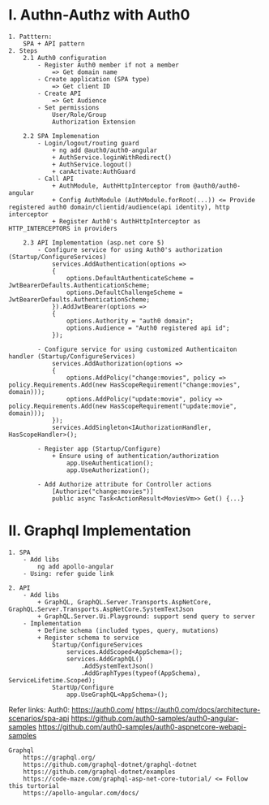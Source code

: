 # I. Authn-Authz with Auth0
	1. Patttern:
		SPA + API pattern
	2. Steps
		2.1 Auth0 configuration
			- Register Auth0 member if not a member
				=> Get domain name
			- Create application (SPA type)
				=> Get client ID
			- Create API
				=> Get Audience
			- Set permissions
				User/Role/Group
				Authorization Extension
	
		2.2 SPA Implemenation
			- Login/logout/routing guard
				+ ng add @auth0/auth0-angular
				+ AuthService.loginWithRedirect()
				+ AuthService.logout()
				+ canActivate:AuthGuard
			- Call API
				+ AuthModule, AuthHttpInterceptor from @auth0/auth0-angular
				+ Config AuthModule (AuthModule.forRoot(...)) <= Provide registered auth0 domain/clientid/audience(api identity), http interceptor
				+ Register Auth0's AuthHttpInterceptor as HTTP_INTERCEPTORS in providers
				
		2.3 API Implementation (asp.net core 5)
			- Configure service for using Auth0's authorization (Startup/ConfigureServices)
				services.AddAuthentication(options =>
				{
					options.DefaultAuthenticateScheme = JwtBearerDefaults.AuthenticationScheme;
					options.DefaultChallengeScheme = JwtBearerDefaults.AuthenticationScheme;
				}).AddJwtBearer(options =>
				{
					options.Authority = "auth0 domain";
					options.Audience = "Auth0 registered api id";
				});
			
			- Configure service for using customized Authenticaiton handler (Startup/ConfigureServices)
				services.AddAuthorization(options =>
				{
					options.AddPolicy("change:movies", policy => policy.Requirements.Add(new HasScopeRequirement("change:movies", domain)));
					options.AddPolicy("update:movie", policy => policy.Requirements.Add(new HasScopeRequirement("update:movie", domain)));
				});
				services.AddSingleton<IAuthorizationHandler, HasScopeHandler>();
			
			- Register app (Startup/Configure)
				+ Ensure using of authentication/authorization 
					app.UseAuthentication();
					app.UseAuthorization();
			
			- Add Authorize attribute for Controller actions
				[Authorize("change:movies")]
				public async Task<ActionResult<MoviesVm>> Get() {...}
				
# II. Graphql Implementation
	1. SPA
		- Add libs
			ng add apollo-angular
		- Using: refer guide link
	
	2. API
		- Add libs
			+ GraphQL, GraphQL.Server.Transports.AspNetCore, GraphQL.Server.Transports.AspNetCore.SystemTextJson
			+ GraphQL.Server.Ui.Playground: support send query to server
		- Implementation
			+ Define schema (included types, query, mutations)
			+ Register schema to service
				Startup/ConfigureServices
					services.AddScoped<AppSchema>();
					services.AddGraphQL()
						.AddSystemTextJson()
						.AddGraphTypes(typeof(AppSchema), ServiceLifetime.Scoped);
				StartUp/Configure
					app.UseGraphQL<AppSchema>();


Refer links:
	Auth0:
		https://auth0.com/
		https://auth0.com/docs/architecture-scenarios/spa-api
		https://github.com/auth0-samples/auth0-angular-samples
		https://github.com/auth0-samples/auth0-aspnetcore-webapi-samples
		
	Graphql
		https://graphql.org/
		https://github.com/graphql-dotnet/graphql-dotnet
		https://github.com/graphql-dotnet/examples
		https://code-maze.com/graphql-asp-net-core-tutorial/ <= Follow this turtorial
		https://apollo-angular.com/docs/